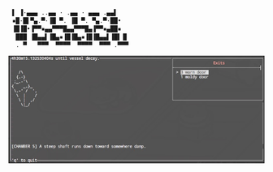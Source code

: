 ```
 ▌ ▐·▄▄▄ ..▄▄ · .▄▄ · ▄▄▄ .▄▄▌
 ▪█·█▌▀▄.▀·▐█ ▀. ▐█ ▀. ▀▄.▀·██•
 ▐█▐█•▐▀▀▪▄▄▀▀▀█▄▄▀▀▀█▄▐▀▀▪▄██▪
  ███ ▐█▄▄▌▐█▄▪▐█▐█▄▪▐█▐█▄▄▌▐█▌▐▌
  . ▀   ▀▀▀  ▀▀▀▀  ▀▀▀▀  ▀▀▀ .▀▀▀
```

![screenshot](vessel.jpg)
